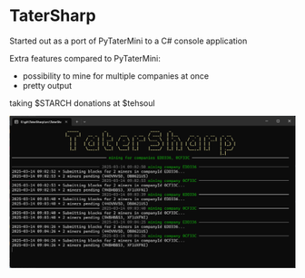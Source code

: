 # TaterSharp
Started out as a port of PyTaterMini to a C# console application 

Extra features compared to PyTaterMini:
- possibility to mine for multiple companies at once
- pretty output

taking $STARCH donations at $tehsoul

![screenshot of initial version](docs/img/screenshot.png)
